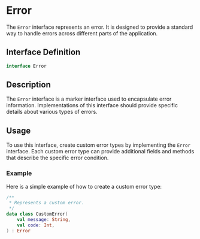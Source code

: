 # Error

The `Error` interface represents an error. It is designed to provide a standard way to handle errors across different parts of the application.

## Interface Definition

```kotlin
interface Error
```

## Description

The `Error` interface is a marker interface used to encapsulate error information. Implementations of this interface should provide specific details about various types of errors.

## Usage

To use this interface, create custom error types by implementing the `Error` interface. Each custom error type can provide additional fields and methods that describe the specific error condition.

### Example

Here is a simple example of how to create a custom error type:

```kotlin
/**
 * Represents a custom error.
 */
data class CustomError(
    val message: String,
    val code: Int,
) : Error
```
